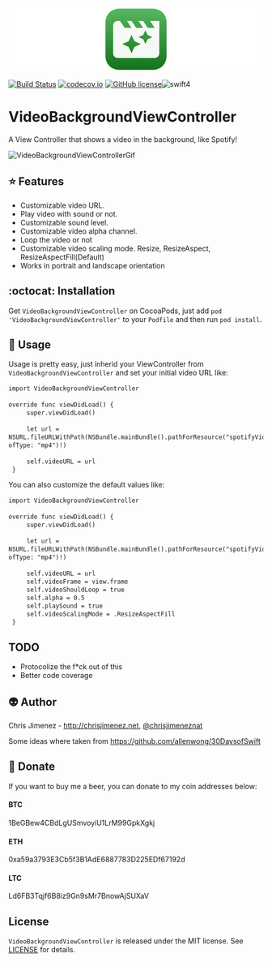 ![Banner](/Web/videoBackgroundViewControllerBanner.png)

[![Build Status](https://travis-ci.org/PiXeL16/VideoBackgroundViewController.svg?branch=master)](https://travis-ci.org/PiXeL16/VideoBackgroundViewController/) [![codecov.io](https://img.shields.io/cocoapods/v/VideoBackgroundViewController.svg)](https://img.shields.io/cocoapods/v/VideoBackgroundViewController.svg) [![GitHub license](https://img.shields.io/badge/license-MIT-blue.svg)](https://raw.githubusercontent.com/PiXeL16/VideoBackgroundViewController/master/LICENSE)![swift4](https://img.shields.io/badge/Swift-4-green.svg)

# VideoBackgroundViewController
A View Controller that shows a video in the background, like Spotify!

![VideoBackgroundViewControllerGif](/Web/videoBackgroundViewController.gif)

:star: Features
---
* Customizable video URL.
* Play video with sound or not.
* Customizable sound level.
* Customizable video alpha channel.
* Loop the video or not
* Customizable video scaling mode. Resize, ResizeAspect, ResizeAspectFill(Default)
* Works in portrait and landscape orientation

:octocat: Installation
---
Get `VideoBackgroundViewController` on CocoaPods, just add `pod 'VideoBackgroundViewController'` to your `Podfile` and then run `pod install`.


:metal: Usage
---
Usage is pretty easy, just inherid your ViewController from `VideoBackgroundViewController` and set your initial video URL like:
```
import VideoBackgroundViewController

override func viewDidLoad() {
     super.viewDidLoad()

     let url = NSURL.fileURLWithPath(NSBundle.mainBundle().pathForResource("spotifyVideo", ofType: "mp4")!)

     self.videoURL = url
 }
```

You can also customize the default values like:

```
import VideoBackgroundViewController

override func viewDidLoad() {
     super.viewDidLoad()

     let url = NSURL.fileURLWithPath(NSBundle.mainBundle().pathForResource("spotifyVideo", ofType: "mp4")!)

     self.videoURL = url
     self.videoFrame = view.frame
     self.videoShouldLoop = true
     self.alpha = 0.5
     self.playSound = true
     self.videoScalingMode = .ResizeAspectFill
 }
```

TODO
-----
* Protocolize the f*ck out of this
* Better code coverage

:alien: Author
------
Chris Jimenez - http://chrisjimenez.net, [@chrisjimeneznat](http://twitter.com/chrisjimeneznat)

Some ideas where taken from https://github.com/allenwong/30DaysofSwift

:beer: Donate
------
If you want to buy me a beer, you can donate to my coin addresses below:
#### BTC
1BeGBew4CBdLgUSmvoyiU1LrM99GpkXgkj
#### ETH
0xa59a3793E3Cb5f3B1AdE6887783D225EDf67192d
#### LTC
Ld6FB3Tqjf6B8iz9Gn9sMr7BnowAjSUXaV

## License
`VideoBackgroundViewController` is released under the MIT license. See [LICENSE](https://github.com/pixel16/VideoBackground/blob/master/LICENSE) for details.
